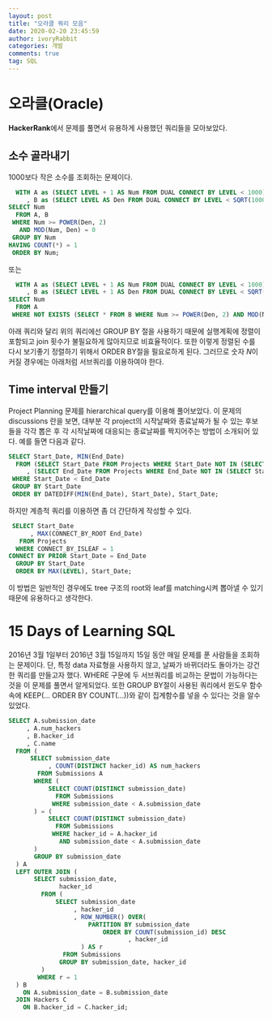 ```yaml
---
layout: post
title: "오라클 쿼리 모음"
date: 2020-02-20 23:45:59
author: ivoryRabbit
categories: 개발
comments: true
tag: SQL
---
```


# 오라클(Oracle)

**HackerRank**에서 문제를 풀면서 유용하게 사용했던 쿼리들을 모아보았다.

## 소수 골라내기

1000보다 작은 소수를 조회하는 문제이다.

```sql
  WITH A as (SELECT LEVEL + 1 AS Num FROM DUAL CONNECT BY LEVEL < 1000)
     , B as (SELECT LEVEL AS Den FROM DUAL CONNECT BY LEVEL < SQRT(1000))
SELECT Num
  FROM A, B
 WHERE Num >= POWER(Den, 2)
   AND MOD(Num, Den) = 0
 GROUP BY Num
HAVING COUNT(*) = 1
 ORDER BY Num;
```

또는

```sql
  WITH A as (SELECT LEVEL + 1 AS Num FROM DUAL CONNECT BY LEVEL < 1000)
     , B as (SELECT LEVEL + 1 AS Den FROM DUAL CONNECT BY LEVEL < SQRT(1000))
SELECT Num
  FROM A
 WHERE NOT EXISTS (SELECT * FROM B WHERE Num >= POWER(Den, 2) AND MOD(Num, Den) = 0);
```

아래 쿼리와 달리 위의 쿼리에선 GROUP BY 절을 사용하기 때문에 실행계획에 정렬이 포함되고 join 횟수가 불필요하게 많아지므로 비효율적이다. 또한 이렇게 정렬된 수를 다시 보기좋기 정렬하기 위해서 ORDER BY절을 필요로하게 된다. 그러므로 숫자 $N$이 커질 경우에는 아래처럼 서브쿼리를 이용하여야 한다.

## Time interval 만들기

Project Planning 문제를 hierarchical query를 이용해 풀어보았다. 이 문제의 discussions 란을 보면, 대부분 각 project의 시작날짜와 종료날짜가 될 수 있는 후보들을 각각 뽑은 후 각 시작날짜에 대응되는 종료날짜를 짝지어주는 방법이 소개되어 있다. 예를 들면 다음과 같다.

```sql
SELECT Start_Date, MIN(End_Date)
  FROM (SELECT Start_Date FROM Projects WHERE Start_Date NOT IN (SELECT End_Date FROM Projects))
     , (SELECT End_Date FROM Projects WHERE End_Date NOT IN (SELECT Start_Date FROM Projects)) 
 WHERE Start_Date < End_Date
 GROUP BY Start_Date
 ORDER BY DATEDIFF(MIN(End_Date), Start_Date), Start_Date;
```

하지만 계층적 쿼리를 이용하면 좀 더 간단하게 작성할 수 있다.

```sql
 SELECT Start_Date
      , MAX(CONNECT_BY_ROOT End_Date)
   FROM Projects
  WHERE CONNECT_BY_ISLEAF = 1
CONNECT BY PRIOR Start_Date = End_Date
  GROUP BY Start_Date
  ORDER BY MAX(LEVEL), Start_Date;
```

이 방법은 일반적인 경우에도 tree 구조의 root와 leaf를 matching시켜 뽑아낼 수 있기 때문에 유용하다고 생각한다.

# 15 Days of Learning SQL

2016년 3월 1일부터 2016년 3월 15일까지 15일 동안 매일 문제를 푼 사람들을 조회하는 문제이다. 단, 특정 data 자료형을 사용하지 않고, 날짜가 바뀌더라도 돌아가는 강건한 쿼리를 만들고자 했다. WHERE 구문에 두 서브쿼리를 비교하는 문법이 가능하다는 것을 이 문제를 풀면서 알게되었다. 또한 GROUP BY절이 사용된 쿼리에서 윈도우 함수 속에 KEEP(... ORDER BY COUNT(...))와 같이 집계함수를 넣을 수 있다는 것을 알수있었다.

```sql
SELECT A.submission_date
     , A.num_hackers
     , B.hacker_id
     , C.name
  FROM (
      SELECT submission_date
           , COUNT(DISTINCT hacker_id) AS num_hackers
        FROM Submissions A
       WHERE (
           SELECT COUNT(DISTINCT submission_date)
             FROM Submissions
            WHERE submission_date < A.submission_date
       ) = (
           SELECT COUNT(DISTINCT submission_date)
             FROM Submissions
            WHERE hacker_id = A.hacker_id
              AND submission_date < A.submission_date
       )
       GROUP BY submission_date
  ) A
  LEFT OUTER JOIN (
       SELECT submission_date,
              hacker_id
         FROM (
             SELECT submission_date
                  , hacker_id
                  , ROW_NUMBER() OVER(
                      PARTITION BY submission_date 
                          ORDER BY COUNT(submission_id) DESC
                                 , hacker_id
                    ) AS r
               FROM Submissions
              GROUP BY submission_date, hacker_id
         )
        WHERE r = 1
  ) B
    ON A.submission_date = B.submission_date
  JOIN Hackers C
    ON B.hacker_id = C.hacker_id;
```
